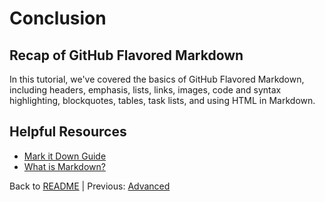 # Conclusion

## Recap of GitHub Flavored Markdown
In this tutorial, we've covered the basics of GitHub Flavored Markdown, including headers, emphasis, lists, links, images, code and syntax highlighting, blockquotes, tables, task lists, and using HTML in Markdown.

## Helpful Resources
- [Mark it Down Guide](https://github.com/bongdevhq/MarkItDownGuide)
- [What is Markdown?](https://www.knowledgehut.com/blog/web-development/what-is-markdown)



Back to [README](https://github.com/sjh90331/Mastering_Markdown/blob/main/README.md) | Previous: [Advanced](https://github.com/sjh90331/Mastering_Markdown/blob/main/Advanced.md)
